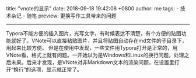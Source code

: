 title: "vnote的显示"
date: 2018-09-18 19:42:08 +0800
author: me
tags:
    - 技术杂记
    - 随笔
preview: 更换写作工具带来的问题

---

​	Typora不能方便的插入图片，光写文字，有时候表达不清楚，有个方便的贴图功能就好了。VNote可以直接粘贴图片，并且将贴图自动存在md文件的子目录下，用起来比较方便。
    但是在使用中发现，一些文件用Typora打开是正常的，用VNote看，格式上就有问题。一开始以为是Windows和Linux的换行问题，处理之后未果。后来才发现，是VNote对非Markdown文本的渲染问题，在设置里打开“换行”的选项，显示就正常了。
